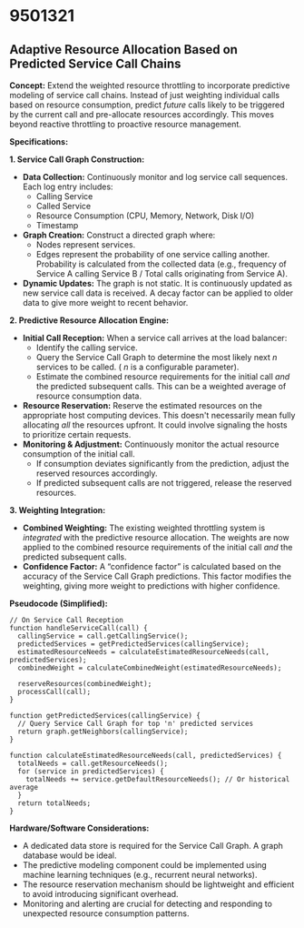 # 9501321

## Adaptive Resource Allocation Based on Predicted Service Call Chains

**Concept:** Extend the weighted resource throttling to incorporate predictive modeling of service call chains. Instead of just weighting individual calls based on resource consumption, predict *future* calls likely to be triggered by the current call and pre-allocate resources accordingly. This moves beyond reactive throttling to proactive resource management.

**Specifications:**

**1. Service Call Graph Construction:**

*   **Data Collection:** Continuously monitor and log service call sequences. Each log entry includes:
    *   Calling Service
    *   Called Service
    *   Resource Consumption (CPU, Memory, Network, Disk I/O)
    *   Timestamp
*   **Graph Creation:** Construct a directed graph where:
    *   Nodes represent services.
    *   Edges represent the probability of one service calling another.  Probability is calculated from the collected data (e.g., frequency of Service A calling Service B / Total calls originating from Service A).
*   **Dynamic Updates:**  The graph is not static. It is continuously updated as new service call data is received.  A decay factor can be applied to older data to give more weight to recent behavior.

**2. Predictive Resource Allocation Engine:**

*   **Initial Call Reception:** When a service call arrives at the load balancer:
    *   Identify the calling service.
    *   Query the Service Call Graph to determine the most likely next *n* services to be called. ( *n* is a configurable parameter).
    *   Estimate the combined resource requirements for the initial call *and* the predicted subsequent calls. This can be a weighted average of resource consumption data.
*   **Resource Reservation:**  Reserve the estimated resources on the appropriate host computing devices. This doesn't necessarily mean fully allocating *all* the resources upfront. It could involve signaling the hosts to prioritize certain requests.
*   **Monitoring & Adjustment:**  Continuously monitor the actual resource consumption of the initial call.
    *   If consumption deviates significantly from the prediction, adjust the reserved resources accordingly.
    *   If predicted subsequent calls are not triggered, release the reserved resources.

**3. Weighting Integration:**

*   **Combined Weighting:**  The existing weighted throttling system is *integrated* with the predictive resource allocation.  The weights are now applied to the combined resource requirements of the initial call *and* the predicted subsequent calls.
*   **Confidence Factor:**  A “confidence factor” is calculated based on the accuracy of the Service Call Graph predictions. This factor modifies the weighting, giving more weight to predictions with higher confidence.

**Pseudocode (Simplified):**

```
// On Service Call Reception
function handleServiceCall(call) {
  callingService = call.getCallingService();
  predictedServices = getPredictedServices(callingService);
  estimatedResourceNeeds = calculateEstimatedResourceNeeds(call, predictedServices);
  combinedWeight = calculateCombinedWeight(estimatedResourceNeeds);

  reserveResources(combinedWeight);
  processCall(call);
}

function getPredictedServices(callingService) {
  // Query Service Call Graph for top 'n' predicted services
  return graph.getNeighbors(callingService);
}

function calculateEstimatedResourceNeeds(call, predictedServices) {
  totalNeeds = call.getResourceNeeds();
  for (service in predictedServices) {
    totalNeeds += service.getDefaultResourceNeeds(); // Or historical average
  }
  return totalNeeds;
}
```

**Hardware/Software Considerations:**

*   A dedicated data store is required for the Service Call Graph. A graph database would be ideal.
*   The predictive modeling component could be implemented using machine learning techniques (e.g., recurrent neural networks).
*   The resource reservation mechanism should be lightweight and efficient to avoid introducing significant overhead.
*   Monitoring and alerting are crucial for detecting and responding to unexpected resource consumption patterns.